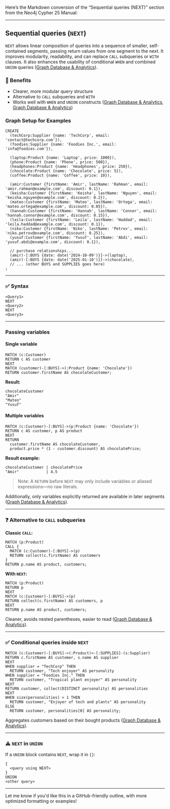 Here’s the Markdown conversion of the “Sequential queries (NEXT)” section from the Neo4j Cypher 25 Manual:

---

## Sequential queries (`NEXT`)

`NEXT` allows linear composition of queries into a sequence of smaller, self-contained segments, passing return values from one segment to the next. It improves modularity, readability, and can replace `CALL` subqueries or `WITH` clauses. It also enhances the usability of conditional `WHEN` and combined `UNION` queries ([Graph Database & Analytics][1]).

### 🧠 Benefits

* Clearer, more modular query structure
* Alternative to `CALL` subqueries and `WITH`
* Works well with `WHEN` and `UNION` constructs ([Graph Database & Analytics][2], [Graph Database & Analytics][1])

### Graph Setup for Examples

```cypher
CREATE
  (techCorp:Supplier {name: 'TechCorp', email: 'contact@techcorp.com'}),
  (foodies:Supplier {name: 'Foodies Inc.', email: 'info@foodies.com'}),

  (laptop:Product {name: 'Laptop', price: 1000}),
  (phone:Product {name: 'Phone', price: 500}),
  (headphones:Product {name: 'Headphones', price: 250}),
  (chocolate:Product {name: 'Chocolate', price: 5}),
  (coffee:Product {name: 'Coffee', price: 10}),

  (amir:Customer {firstName: 'Amir', lastName: 'Rahman', email: 'amir.rahman@example.com', discount: 0.1}),
  (keisha:Customer {firstName: 'Keisha', lastName: 'Nguyen', email: 'keisha.nguyen@example.com', discount: 0.2}),
  (mateo:Customer {firstName: 'Mateo', lastName: 'Ortega', email: 'mateo.ortega@example.com', discount: 0.05}),
  (hannah:Customer {firstName: 'Hannah', lastName: 'Connor', email: 'hannah.connor@example.com', discount: 0.15}),
  (leila:Customer {firstName: 'Leila', lastName: 'Haddad', email: 'leila.haddad@example.com', discount: 0.1}),
  (niko:Customer {firstName: 'Niko', lastName: 'Petrov', email: 'niko.petrov@example.com', discount: 0.25}),
  (yusuf:Customer {firstName: 'Yusuf', lastName: 'Abdi', email: 'yusuf.abdi@example.com', discount: 0.1}),

  // purchase relationships...
  (amir)-[:BUYS {date: date('2024-10-09')}]->(laptop),
  (amir)-[:BUYS {date: date('2025-01-10')}]->(chocolate),
  // ... (other BUYS and SUPPLIES goes here)
;
```

---

### ✅ Syntax

```cypher
<Query1>
NEXT
<Query2>
NEXT
<Query3>
```

---

### Passing variables

#### Single variable

```cypher
MATCH (c:Customer)
RETURN c AS customer
NEXT
MATCH (customer)-[:BUYS]->(:Product {name: 'Chocolate'})
RETURN customer.firstName AS chocolateCustomer;
```

**Result:**

```
chocolateCustomer
"Amir"
"Mateo"
"Yusuf"
```

#### Multiple variables

```cypher
MATCH (c:Customer)-[:BUYS]->(p:Product {name: 'Chocolate'})
RETURN c AS customer, p AS product
NEXT
RETURN
  customer.firstName AS chocolateCustomer,
  product.price * (1 - customer.discount) AS chocolatePrice;
```

**Result example:**

```
chocolateCustomer | chocolatePrice
"Amir"            | 4.5
```

> Note: A `RETURN` before `NEXT` may only include variables or aliased expressions—no raw literals.

Additionally, only variables explicitly returned are available in later segments ([Graph Database & Analytics][1]).

---

### ❓ Alternative to `CALL` subqueries

**Classic `CALL`:**

```cypher
MATCH (p:Product)
CALL {
  MATCH (c:Customer)-[:BUYS]->(p)
  RETURN collect(c.firstName) AS customers
}
RETURN p.name AS product, customers;
```

**With `NEXT`:**

```cypher
MATCH (p:Product)
RETURN p
NEXT
MATCH (c:Customer)-[:BUYS]->(p)
RETURN collect(c.firstName) AS customers, p
NEXT
RETURN p.name AS product, customers;
```

Cleaner, avoids nested parentheses, easier to read ([Graph Database & Analytics][1]).

---

### ✅ Conditional queries inside `NEXT`

```cypher
MATCH (c:Customer)-[:BUYS]->(:Product)<-[:SUPPLIES]-(s:Supplier)
RETURN c.firstName AS customer, s.name AS supplier
NEXT
WHEN supplier = "TechCorp" THEN
  RETURN customer, "Tech enjoyer" AS personality
WHEN supplier = "Foodies Inc." THEN
  RETURN customer, "Tropical plant enjoyer" AS personality
NEXT
RETURN customer, collect(DISTINCT personality) AS personalities
NEXT
WHEN size(personalities) > 1 THEN
  RETURN customer, "Enjoyer of tech and plants" AS personality
ELSE
  RETURN customer, personalities[0] AS personality;
```

Aggregates customers based on their bought products ([Graph Database & Analytics][1]).

---

### ⚠️ `NEXT` in `UNION`

If a `UNION` block contains `NEXT`, wrap it in `{}`:

```cypher
{
  <query using NEXT>
}
UNION
<other query>
```

---

Let me know if you'd like this in a GitHub-friendly outline, with more optimized formatting or examples!

[1]: https://neo4j.com/docs/cypher-manual/25/queries/composed-queries/sequential-queries/?utm_source=chatgpt.com "Sequential queries (NEXT) - Cypher Manual - Neo4j Graph Data Platform"
[2]: https://neo4j.com/docs/cypher-manual/current/introduction/cypher-neo4j/?utm_source=chatgpt.com "Cypher and Neo4j - Cypher Manual"
